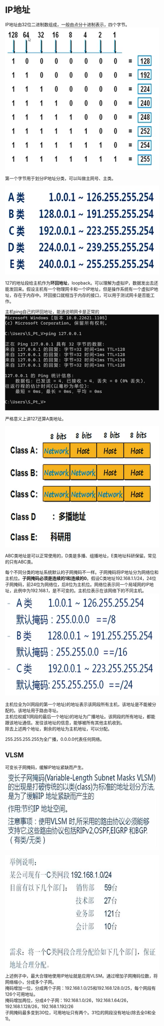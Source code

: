# IP地址

IP地址由32位二进制数组成，一般由点分十进制表示，四个字节。
![](./assets/2023-01-29-17-04-22.png)

第一个字节用于划分IP地址分类，可以叫做主网号、主类。

![](./assets/2023-01-29-17-06-37.png)

127的地址段给主机作为**环回地址**，loopback。可以理解为虚拟IP，数据发出去还能发回来。假设主机有一个物理网卡和一个IP地址，但是操作系统有一个虚拟IP地址，存在于内存中。环回接口就相当于内存的接口，可以用于测试网卡是否能工作。

主机ping自己的环回地址，能通说明网卡是正常的
![](./assets/2023-01-29-17-11-27.png)

严格意义上讲127还算A类地址。

![](./assets/2023-01-29-17-12-35.png)

ABC类地址是可以正常使用的，D类是多播、组播地址，E类地址科研保留。常见的只有ABC类。

每个不同分类的地址系统默认的子网掩码不一样。子网掩码将IP地址分为网络位和主机位。**子网掩码必须是连续的1和连续的0**。假设C类地址192.168.1.1/24，24位子网掩码，前24位为网络位，后8位为主机位。网络位表示同一个局域网的IP地址，此例中为192.168.1，是不可变的。主机位表示在该网络下的不同主机。
![](./assets/2023-01-29-17-18-30.png)

主机位全为0(网段的第一个地址)的地址表示该网段所有主机，该地址是不能被分配的。该地址用于路由寻址。<br />
主机位权威1(网段的最后一个地址)的地址为广播地址。该网段的所有地址，都能跟该地址通信。发往该地址的信息，能够被所有其他主机收到。<br />
除去上述两个地址，剩余的地址为主机地址，可以分配。

255.255.255.255为全广播，0.0.0.0代表任何网络。

## VLSM
可变长子网掩码，缓解IP地址紧缺而产生。
![](./assets/2023-01-29-17-37-30.png)

![](./assets/2023-01-29-17-37-54.png)
上述例子中，最大合理地使用IP地址就是应用VLSM。通过增加子网掩码位数，将网络缩小，分成多个子网。<br />
掩码增加一位，分成两个子网：192.168.1.0/25和192.168.128.0/25，每个网段有126个可用地址。<br />
掩码增加两位，分成4个子网：192.168.1.0/26，192.168.1.64/26，192.168.1.128/26，192.168.1.192/26<br />
子网掩码最多变到30位，可用地址只有两个。31位的网段没有地址(除去全0和全1)。